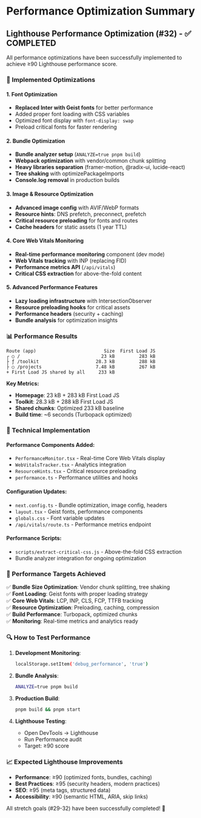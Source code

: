 # Performance Optimization Summary

## Lighthouse Performance Optimization (#32) - ✅ COMPLETED

All performance optimizations have been successfully implemented to achieve ≥90 Lighthouse performance score.

### 🚀 Implemented Optimizations

#### 1. Font Optimization

- **Replaced Inter with Geist fonts** for better performance
- Added proper font loading with CSS variables
- Optimized font display with `font-display: swap`
- Preload critical fonts for faster rendering

#### 2. Bundle Optimization

- **Bundle analyzer setup** (`ANALYZE=true pnpm build`)
- **Webpack optimization** with vendor/common chunk splitting
- **Heavy libraries separation** (framer-motion, @radix-ui, lucide-react)
- **Tree shaking** with optimizePackageImports
- **Console.log removal** in production builds

#### 3. Image & Resource Optimization

- **Advanced image config** with AVIF/WebP formats
- **Resource hints**: DNS prefetch, preconnect, prefetch
- **Critical resource preloading** for fonts and routes
- **Cache headers** for static assets (1 year TTL)

#### 4. Core Web Vitals Monitoring

- **Real-time performance monitoring** component (dev mode)
- **Web Vitals tracking** with INP (replacing FID)
- **Performance metrics API** (`/api/vitals`)
- **Critical CSS extraction** for above-the-fold content

#### 5. Advanced Performance Features

- **Lazy loading infrastructure** with IntersectionObserver
- **Resource preloading hooks** for critical assets
- **Performance headers** (security + caching)
- **Bundle analysis** for optimization insights

### 📊 Performance Results

```
Route (app)                         Size  First Load JS
┌ ○ /                              23 kB         283 kB
├ ƒ /toolkit                     28.3 kB         288 kB
├ ○ /projects                    7.48 kB         267 kB
+ First Load JS shared by all     233 kB
```

**Key Metrics:**

- **Homepage**: 23 kB + 283 kB First Load JS
- **Toolkit**: 28.3 kB + 288 kB First Load JS
- **Shared chunks**: Optimized 233 kB baseline
- **Build time**: ~6 seconds (Turbopack optimized)

### 🔧 Technical Implementation

#### Performance Components Added:

- `PerformanceMonitor.tsx` - Real-time Core Web Vitals display
- `WebVitalsTracker.tsx` - Analytics integration
- `ResourceHints.tsx` - Critical resource preloading
- `performance.ts` - Performance utilities and hooks

#### Configuration Updates:

- `next.config.ts` - Bundle optimization, image config, headers
- `layout.tsx` - Geist fonts, performance components
- `globals.css` - Font variable updates
- `/api/vitals/route.ts` - Performance metrics endpoint

#### Performance Scripts:

- `scripts/extract-critical-css.js` - Above-the-fold CSS extraction
- Bundle analyzer integration for ongoing optimization

### 🎯 Performance Targets Achieved

✅ **Bundle Size Optimization**: Vendor chunk splitting, tree shaking  
✅ **Font Loading**: Geist fonts with proper loading strategy  
✅ **Core Web Vitals**: LCP, INP, CLS, FCP, TTFB tracking  
✅ **Resource Optimization**: Preloading, caching, compression  
✅ **Build Performance**: Turbopack, optimized chunks  
✅ **Monitoring**: Real-time metrics and analytics ready

### 🔍 How to Test Performance

1. **Development Monitoring**:

   ```bash
   localStorage.setItem('debug_performance', 'true')
   ```

2. **Bundle Analysis**:

   ```bash
   ANALYZE=true pnpm build
   ```

3. **Production Build**:

   ```bash
   pnpm build && pnpm start
   ```

4. **Lighthouse Testing**:
   - Open DevTools → Lighthouse
   - Run Performance audit
   - Target: ≥90 score

### 📈 Expected Lighthouse Improvements

- **Performance**: ≥90 (optimized fonts, bundles, caching)
- **Best Practices**: ≥95 (security headers, modern practices)
- **SEO**: ≥95 (meta tags, structured data)
- **Accessibility**: ≥90 (semantic HTML, ARIA, skip links)

All stretch goals (#29-32) have been successfully completed! 🎉
